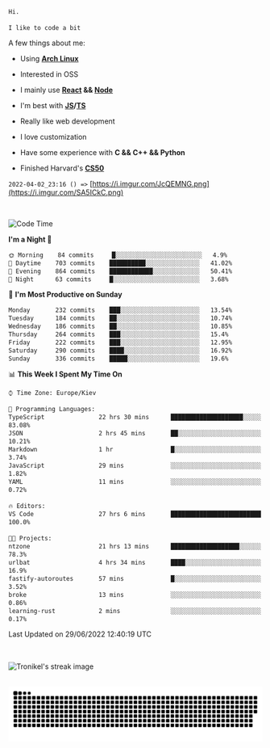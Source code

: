 ```
Hi.

I like to code a bit
```

A few things about me:

-   Using **[Arch Linux](https://archlinux.org/)**

-   Interested in OSS

-   I mainly use **[React](https://reactjs.org/) && [Node](https://nodejs.org/en/)**

-   I'm best with **[JS](https://www.javascript.com/)/[TS](https://www.typescriptlang.org/)**

-   Really like web development

-   I love customization

-   Have some experience with **C && C++ && Python**

-   Finished Harvard's **[CS50](https://cs50.harvard.edu)**

`2022-04-02_23:16 () =>` [https://i.imgur.com/JcQEMNG.png](https://i.imgur.com/SA5ICkC.png)

<br>

<!--START_SECTION:waka-->
![Code Time](http://img.shields.io/badge/Code%20Time-736%20hrs%2046%20mins-blue)

**I'm a Night 🦉** 

```text
🌞 Morning    84 commits     █░░░░░░░░░░░░░░░░░░░░░░░░   4.9% 
🌆 Daytime    703 commits    ██████████░░░░░░░░░░░░░░░   41.02% 
🌃 Evening    864 commits    ████████████░░░░░░░░░░░░░   50.41% 
🌙 Night      63 commits     █░░░░░░░░░░░░░░░░░░░░░░░░   3.68%

```
📅 **I'm Most Productive on Sunday** 

```text
Monday       232 commits    ███░░░░░░░░░░░░░░░░░░░░░░   13.54% 
Tuesday      184 commits    ██░░░░░░░░░░░░░░░░░░░░░░░   10.74% 
Wednesday    186 commits    ██░░░░░░░░░░░░░░░░░░░░░░░   10.85% 
Thursday     264 commits    ███░░░░░░░░░░░░░░░░░░░░░░   15.4% 
Friday       222 commits    ███░░░░░░░░░░░░░░░░░░░░░░   12.95% 
Saturday     290 commits    ████░░░░░░░░░░░░░░░░░░░░░   16.92% 
Sunday       336 commits    █████░░░░░░░░░░░░░░░░░░░░   19.6%

```


📊 **This Week I Spent My Time On** 

```text
⌚︎ Time Zone: Europe/Kiev

💬 Programming Languages: 
TypeScript               22 hrs 30 mins      ████████████████████░░░░░   83.08% 
JSON                     2 hrs 45 mins       ██░░░░░░░░░░░░░░░░░░░░░░░   10.21% 
Markdown                 1 hr                █░░░░░░░░░░░░░░░░░░░░░░░░   3.74% 
JavaScript               29 mins             ░░░░░░░░░░░░░░░░░░░░░░░░░   1.82% 
YAML                     11 mins             ░░░░░░░░░░░░░░░░░░░░░░░░░   0.72%

🔥 Editors: 
VS Code                  27 hrs 6 mins       █████████████████████████   100.0%

🐱‍💻 Projects: 
ntzone                   21 hrs 13 mins      ███████████████████░░░░░░   78.3% 
urlbat                   4 hrs 34 mins       ████░░░░░░░░░░░░░░░░░░░░░   16.9% 
fastify-autoroutes       57 mins             █░░░░░░░░░░░░░░░░░░░░░░░░   3.52% 
broke                    13 mins             ░░░░░░░░░░░░░░░░░░░░░░░░░   0.86% 
learning-rust            2 mins              ░░░░░░░░░░░░░░░░░░░░░░░░░   0.17%

```


 Last Updated on 29/06/2022 12:40:19 UTC
<!--END_SECTION:waka-->

<br>

<p><img align="center" src="https://github-readme-streak-stats.herokuapp.com/?user=Tronikelis&theme=dark" alt="Tronikel's streak image" /></p>

<br>

<img title="" src="https://raw.githubusercontent.com/Tronikelis/Tronikelis/output/github-contribution-grid-snake.svg" alt="very cool snake thingey" data-align="left">
